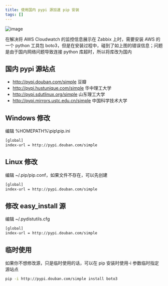 ```yaml
---
title: 使用国内 pypi 源加速 pip 安装
tags: []
---
```


![image](https://samzong.oss-cn-shenzhen.aliyuncs.com/blog/mxb19.png)

在解决将 AWS Cloudwatch 的监控信息展示在 Zabbix 上时，需要安装 AWS 的一个 python 工具包 boto3，但是在安装过程中，碰到了如上图的错误信息；问题是由于国内网络问题导致连接 python 库超时，所以将库改为国内

## 国内 pypi 源站点

* <http://pypi.douban.com/simple>  豆瓣
* <http://pypi.hustunique.com/simple>  华中理工大学
* <http://pypi.sdutlinux.org/simple>  山东理工大学
* <http://pypi.mirrors.ustc.edu.cn/simple>  中国科学技术大学

## Windows 修改

编辑 %HOMEPATH%\pip\pip.ini

```bash
[global]
index-url = http://pypi.douban.com/simple
```

## Linux 修改

编辑 ~/.pip/pip.conf，如果文件不存在，可以先创建

```bash
[global]
index-url = http://pypi.douban.com/simple
```

## 修改 easy_install 源

编辑 ~/.pydistutils.cfg

```bash
[global]
index-url = http://pypi.douban.com/simple
```

## 临时使用

如果你不想修改源，只是临时使用的话，可以在 pip 安装时使用-i 参数临时指定源站点

```bash
pip -i http://pypi.douban.com/simple install boto3
```
